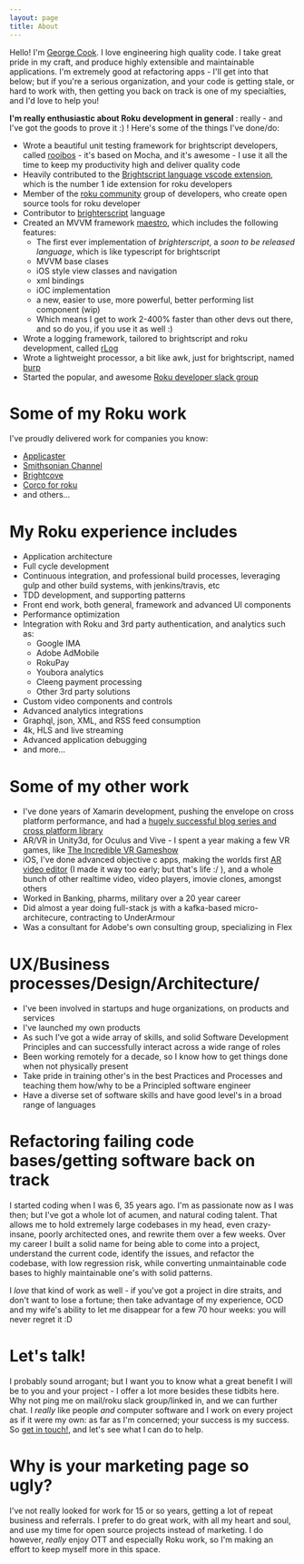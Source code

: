 ```yaml
---
layout: page
title: About
---
```


Hello! I'm [George Cook](https://www.linkedin.com/in/georgejecook/). I love engineering high quality code. I take great pride in my craft, and produce highly extensible and maintainable applications. I'm extremely good at refactoring apps - I'll get into that below; but if you're a serious organization, and your code is getting stale, or hard to work with, then getting you back on track is one of my specialties, and I'd love to help you!

**I'm really enthusiastic about Roku development in general** : really - and I've got the goods to prove it :) ! Here's some of the things I've done/do:

 - Wrote a beautiful unit testing framework for brightscript developers, called [rooibos](https://github.com/georgejecook/rooibos) - it's based on Mocha, and it's awesome - I use it all the time to keep my productivity high and deliver quality code
 - Heavily contributed to the [Brightscript language vscode extension](https://github.com/rokucommunity/vscode-brightscript-language/), which is the number 1 ide extension for roku developers
 - Member of the [roku community](https://github.com/rokucommunity/) group of developers, who create open source tools for roku developer
 - Contributor to [brighterscript](https://github.com/rokucommunity/brighterscript) language
 - Created an MVVM framework [maestro](https://github.com/georgejecook/maestro/blob/master/docs/index.md), which includes the following features:
   - The first ever implementation of _brighterscript_, a _soon to be released language_, which is like typescript for brightscript
   - MVVM base clases
   - iOS style view classes and navigation
   - xml bindings
   - iOC implementation
   - a new, easier to use, more powerful, better performing list component (wip)
   - Which means I get to work 2-400% faster than other devs out there, and so do you, if you use it as well :)
 - Wrote a logging framework, tailored to brightscript and roku development, called [rLog](https://github.com/georgejecook/rLog)
 - Wrote a lightweight processor, a bit like awk, just for brightscript, named [burp](https://github.com/georgejecook/burp)
 - Started the popular, and awesome [Roku developer slack group](http://tiny.cc/nrdf0y)

# Some of my Roku work

I've proudly delivered work for companies you know:

   - [Applicaster](https://www.applicaster.com/)
   - [Smithsonian Channel](https://www.smithsonianchannel.com/)
   - [Brightcove](https://www.brightcove.com/en/customers/hope-channel)
   - [Corco for roku](https://channelstore.roku.com/details/560382/corco) 
   - and others...

# My Roku experience includes
   - Application architecture
   - Full cycle development
   - Continuous integration, and professional build processes, leveraging gulp and other build systems, with jenkins/travis, etc
   - TDD development, and supporting patterns
   - Front end work, both general, framework and advanced UI components
   - Performance optimization
   - Integration with Roku and 3rd party authentication, and analytics such as:
     - Google IMA
     - Adobe AdMobile
     - RokuPay
     - Youbora analytics
     - Cleeng payment processing
     - Other 3rd party solutions
   - Custom video components and controls
   - Advanced analytics integrations
   - Graphql, json, XML, and RSS feed consumption
   - 4k, HLS and live streaming
   - Advanced application debugging
   - and more...

# Some of my other work

  - I've done years of Xamarin development, pushing the envelope on cross platform performance, and had a [hugely successful blog series and cross platform library](https://github.com/georgejecook/xamarinFastCell)
  - AR/VR in Unity3d, for Oculus and Vive - I spent a year making a few VR games, like [The Incredible VR Gameshow](https://www.youtube.com/watch?v=UhM4qL31OuI)
  - iOS, I've done advanced objective c apps, making the worlds first [AR video editor](https://www.youtube.com/watch?v=5uBZa8v_vG8) (I made it way too early; but that's life :/ ), and a whole bunch of other realtime video, video players, imovie clones, amongst others
  - Worked in Banking, pharms, military over a 20 year career
  - Did almost a year doing full-stack js with a kafka-based micro-architecure, contracting to UnderArmour
  - Was a consultant for Adobe's own consulting group, specializing in Flex

# UX/Business processes/Design/Architecture/

 - I've been involved in startups and huge organizations, on products and services
 - I've launched my own products
 - As such I've got a wide array of skills, and solid Software Development Principles and can successfully interact across a wide range of roles
 - Been working remotely for a decade, so I know how to get things done when not physically present
 - Take pride in training other's in the best Practices and Processes and teaching them how/why to be a Principled software engineer
 - Have a diverse set of software skills and have good level's in a broad range of languages

# Refactoring failing code bases/getting software back on track

 I started coding when I was 6, 35 years ago. I'm as passionate now as I was then; but I've got a whole lot of acumen, and natural coding talent. That allows me to hold extremely large codebases in my head, even crazy-insane, poorly architected ones, and rewrite them over a few weeks. Over my career I built a solid name for being able to come into a project, understand the current code, identify the issues, and refactor the codebase, with low regression risk, while converting unmaintainable code bases to highly maintainable one's with solid patterns.

 I _love_ that kind of work as well - if you've got a project in dire straits, and don't want to lose a fortune; then take advantage of my experience, OCD and my wife's ability to let me disappear for a few 70 hour weeks: you will never regret it :D

# Let's talk!
 
 I probably sound arrogant; but I want you to know what a great benefit I will be to you and your project - I offer a lot more besides these tidbits here. Why not ping me on mail/roku slack group/linked in, and we can further chat. I _really_ like people _and_ computer software and I work on every project as if it were my own: as far as I'm concerned; your success is my success. So [get in touch!](mailto:george@tantawowa.com), and let's see what I can do to help.

# Why is your marketing page so ugly?

 I've not really looked for work for 15 or so years, getting a lot of repeat business and referrals. I prefer to do great work, with all my heart and soul, and use my time for open source projects instead of marketing. I do however, _really_ enjoy OTT and especially Roku work, so I'm making an effort to keep myself more in this space.
